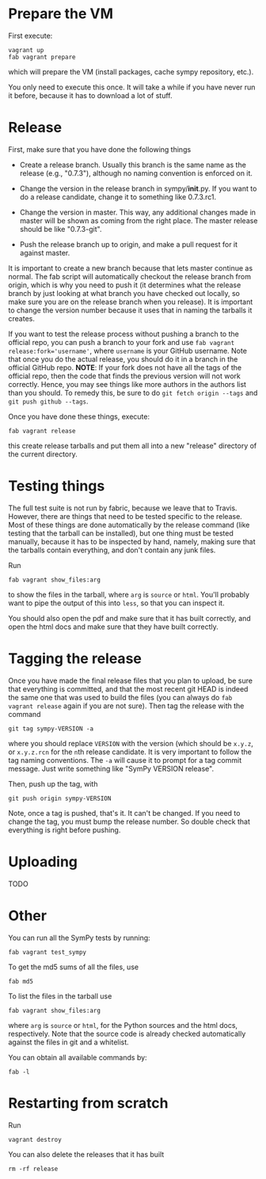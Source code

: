 # Prepare the VM

First execute:

    vagrant up
    fab vagrant prepare

which will prepare the VM (install packages, cache sympy repository, etc.).

You only need to execute this once. It will take a while if you have never run
it before, because it has to download a lot of stuff.

# Release

First, make sure that you have done the following things

- Create a release branch. Usually this branch is the same name as the release
  (e.g., "0.7.3"), although no naming convention is enforced on it.

- Change the version in the release branch in sympy/__init__.py.  If you want
  to do a release candidate, change it to something like 0.7.3.rc1.

- Change the version in master.  This way, any additional changes made in
  master will be shown as coming from the right place. The master release
  should be like "0.7.3-git".

- Push the release branch up to origin, and make a pull request for it against
  master.

It is important to create a new branch because that lets master continue
as normal. The fab script will automatically checkout the release branch from
origin, which is why you need to push it (it determines what the release
branch by just looking at what branch you have checked out locally, so make
sure you are on the release branch when you release). It is important to
change the version number because it uses that in naming the tarballs it
creates.

If you want to test the release process without pushing a branch to the
official repo, you can push a branch to your fork and use `fab vagrant
release:fork='username'`, where `username` is your GitHub username.  Note that
once you do the actual release, you should do it in a branch in the official
GitHub repo.  **NOTE**: If your fork does not have all the tags of the
official repo, then the code that finds the previous version will not work
correctly.  Hence, you may see things like more authors in the authors list
than you should.  To remedy this, be sure to do `git fetch origin --tags` and
`git push github --tags`.

Once you have done these things, execute:

    fab vagrant release

this create release tarballs and put them all into a new "release" directory
of the current directory.

# Testing things

The full test suite is not run by fabric, because we leave that to
Travis. However, there are things that need to be tested specific to the
release. Most of these things are done automatically by the release command
(like testing that the tarball can be installed), but one thing must be tested
manually, because it has to be inspected by hand, namely, making sure that the
tarballs contain everything, and don't contain any junk files.

Run

    fab vagrant show_files:arg

to show the files in the tarball, where `arg` is `source` or `html`.  You'll
probably want to pipe the output of this into `less`, so that you can inspect
it.

You should also open the pdf and make sure that it has built correctly, and
open the html docs and make sure that they have built correctly.

# Tagging the release

Once you have made the final release files that you plan to upload, be sure
that everything is committed, and that the most recent git HEAD is indeed the
same one that was used to build the files (you can always do `fab vagrant
release` again if you are not sure). Then tag the release with the command

    git tag sympy-VERSION -a

where you should replace `VERSION` with the version (which should be `x.y.z`,
or `x.y.z.rcn` for the `n`th release candidate. It is very important to follow
the tag naming conventions.  The `-a` will cause it to prompt for a tag commit
message. Just write something like "SymPy VERSION release".

Then, push up the tag, with

    git push origin sympy-VERSION

Note, once a tag is pushed, that's it. It can't be changed. If you need to
change the tag, you must bump the release number.  So double check that
everything is right before pushing.

# Uploading

TODO

# Other

You can run all the SymPy tests by running:

    fab vagrant test_sympy

To get the md5 sums of all the files, use

    fab md5

To list the files in the tarball use

    fab vagrant show_files:arg

where `arg` is `source` or `html`, for the Python sources and the html docs,
respectively. Note that the source code is already checked automatically
against the files in git and a whitelist.

You can obtain all available commands by:

    fab -l

# Restarting from scratch

Run

    vagrant destroy

You can also delete the releases that it has built

    rm -rf release

